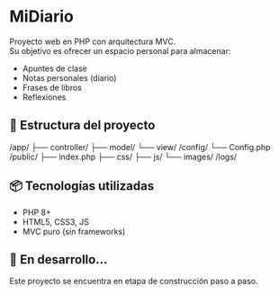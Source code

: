 # MiDiario

Proyecto web en PHP con arquitectura MVC.  
Su objetivo es ofrecer un espacio personal para almacenar:

- Apuntes de clase
- Notas personales (diario)
- Frases de libros
- Reflexiones

## 📁 Estructura del proyecto

/app/
├── controller/
├── model/
└── view/
/config/
└── Config.php
/public/
├── index.php
├── css/
├── js/
└── images/
/logs/

## 📦 Tecnologías utilizadas

- PHP 8+
- HTML5, CSS3, JS
- MVC puro (sin frameworks)

## 🚀 En desarrollo...

Este proyecto se encuentra en etapa de construcción paso a paso.

